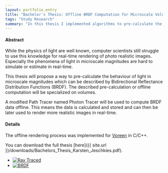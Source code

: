 ```yaml
---
layout: portfolio_entry
title: "Bachelor's Thesis: Offline BRDF Computation for Microscale Volumes"
tags: "Study Research"
summary: "In this thesis I implemented algorithms to pre-calculate the behaviour of light in microscale magnitudes which can be described by Bidirectional Reflectance Distribution Functions (BRDF)."
---
```

#### Abstract
While the physics of light are well known, computer scientists still struggle to use this knowledge for real-time rendering of photo realistic images. Especially the phenomena of light in microscale magnitudes are hard to simulate or estimate in real-time.

This thesis will propose a way to pre-calculate the behaviour of light in microscale magnitudes which can be described by Bidirectional Reflectance Distribution Functions (BRDF). The described pre-calculation or offline computation will be specialized on volumes.

A modified Path Tracer named Photon Tracer will be used to compute BRDF data offline. This means the data is calculated and stored and can then be later used to render more realistic images in real-time.

#### Details
The offline rendering process was implemented for [Voreen](http://voreen.uni-muenster.de/) in C/C++.

You can download the full thesis [here]({{ site.url }}/downloads/Bachelors_Thesis_Karsten_Jeschkies.pdf).

<ul class="thumbnails">
  <li class="span4">
    <a href="{{ site.url }}/assets/img/zebra_luma_raytraced.png" class="thumbnail">
      <img data-src="holder.js/300x200" alt="Ray Traced" src="{{ site.url }}/assets/img/zebra_luma_raytraced.png">
    </a>
  </li>
  <li class="span4">
    <a href="{{ site.url }}/assets/img/zebra_brdf_top.png" class="thumbnail">
      <img data-src="holder.js/300x200" alt="BRDF" src="{{ site.url }}/assets/img/zebra_brdf_top.png">
    </a>
  </li>
</ul>
